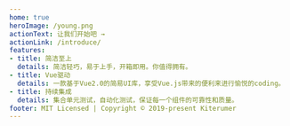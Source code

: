 ```yaml
---
home: true
heroImage: /young.png
actionText: 让我们开始吧 →
actionLink: /introduce/
features:
- title: 简洁至上
  details: 简洁轻巧，易于上手，开箱即用。你值得拥有。
- title: Vue驱动
  details: 一款基于Vue2.0的简易UI库，享受Vue.js带来的便利来进行愉悦的coding。
- title: 持续集成
  details: 集合单元测试，自动化测试，保证每一个组件的可靠性和质量。
footer: MIT Licensed | Copyright © 2019-present Kiterumer
---
```

